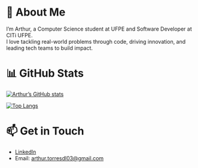 # 🚀 About Me

I’m Arthur, a Computer Science student at UFPE and Software Developer at CITi UFPE.  
I love tackling real-world problems through code, driving innovation, and leading tech teams to build impact.  

# 📊 GitHub Stats

[![Arthur’s GitHub stats](https://github-readme-stats.vercel.app/api?username=arthurtdl&show_icons=true&theme=radical)](https://github.com/anuraghazra/github-readme-stats)

[![Top Langs](https://github-readme-stats.vercel.app/api/top-langs/?username=arthurtdl&layout=compact&theme=radical)](https://github.com/anuraghazra/github-readme-stats)


# 📫 Get in Touch

- [LinkedIn](linkedin.com/in/arthur-torres-de-lucena-029068375)  
- Email: arthur.torresdl03@gmail.com  
